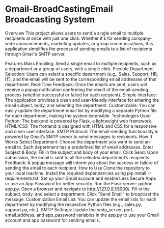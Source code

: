 # Gmail-BroadCastingEmail Broadcasting System
Overview
This project allows users to send a single email to multiple recipients at once with just one click. Whether it's for sending company-wide announcements, marketing updates, or group communications, this application simplifies the process of sending emails to a list of recipients through Gmail's SMTP server.

Features
Mass Emailing: Send a single email to multiple recipients, such as a department or a group of users, with a single click.
Flexible Department Selection: Users can select a specific department (e.g., Sales, Support, HR, IT), and the email will be sent to the corresponding email addresses of that department.
Real-Time Feedback: Once the emails are sent, users will receive a popup notification confirming the result of the email-sending process (whether successful or failed for each recipient).
Simple Interface: The application provides a clean and user-friendly interface for entering the email subject, body, and selecting the department.
Customizable: You can easily update the department email list by modifying a separate Python file for each department, making the system extensible.
Technologies Used
Python: The backend is powered by Flask, a lightweight web framework.
HTML/CSS: The frontend is designed with HTML and CSS for a responsive and clean user interface.
SMTP Protocol: The email-sending functionality is powered by Gmail’s SMTP server to send messages to recipients.
How It Works
Select Department: Choose the department you want to send an email to. Each department has a predefined list of email addresses.
Enter Subject & Body: Fill in the subject and body of your email.
Click Send: Upon submission, the email is sent to all the selected department’s recipients.
Feedback: A popup message will inform you about the success or failure of sending the email to each recipient.
How to Use
Clone the repository to your local machine.
Install the required dependencies using pip install -r requirements.txt.
Set up your Gmail account and enable Less Secure Apps or use an App Password for better security.
Run the Flask server: python app.py.
Open a browser and navigate to http://127.0.0.1:5000/.
Fill in the subject, body, and select a department.
Click "Send Email" to broadcast the message.
Customization
Email List: You can update the email lists for each department by modifying the respective Python files (e.g., sales.py, support.py, etc.).
SMTP Settings: Update the smtp_server, port, email_address, and app_password variables in the app.py to use your Gmail account and app password for sending emails.
